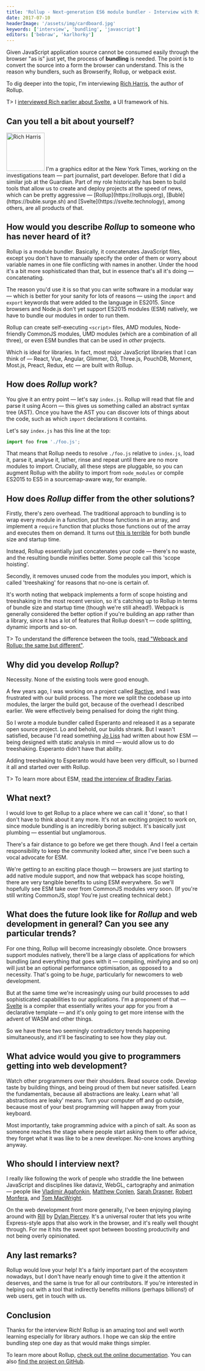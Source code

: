 ```yaml
---
title: 'Rollup - Next-generation ES6 module bundler - Interview with Rich Harris'
date: 2017-07-10
headerImage: '/assets/img/cardboard.jpg'
keywords: ['interview', 'bundling', 'javascript']
editors: ['bebraw', 'karlhorky']
---
```


Given JavaScript application source cannot be consumed easily through the browser "as is" just yet, the process of **bundling** is needed. The point is to convert the source into a form the browser can understand. This is the reason why bundlers, such as Browserify, Rollup, or webpack exist.

To dig deeper into the topic, I'm interviewing [Rich Harris](https://twitter.com/Rich_Harris), the author of Rollup.

T> I [interviewed Rich earlier about Svelte](/blog/svelte-interview/), a UI framework of his.

## Can you tell a bit about yourself?

<p>
<span class="author">
  <img src="https://www.gravatar.com/avatar/329f9d32fe20b186838ee237d3eb2d43?s=200" alt="Rich Harris" class="author" width="100" height="100" />
</span>
I'm a graphics editor at the New York Times, working on the investigations team — part journalist, part developer. Before that I did a similar job at the Guardian. Part of my role historically has been to build tools that allow us to create and deploy projects at the speed of news, which can be pretty aggressive — [Rollup](https://rollupjs.org), [Bublé](https://buble.surge.sh) and [Svelte](https://svelte.technology), among others, are all products of that.
</p>

## How would you describe *Rollup* to someone who has never heard of it?

Rollup is a module bundler. Basically, it concatenates JavaScript files, except you don't have to manually specify the order of them or worry about variable names in one file conflicting with names in another. Under the hood it's a bit more sophisticated than that, but in essence that's all it's doing — concatenating.

The reason you'd use it is so that you can write software in a modular way — which is better for your sanity for lots of reasons — using the `import` and `export` keywords that were added to the language in ES2015. Since browsers and Node.js don't yet support ES2015 modules (ESM) natively, we have to bundle our modules in order to run them.

Rollup can create self-executing `<script>` files, AMD modules, Node-friendly CommonJS modules, UMD modules (which are a combination of all three), or even ESM bundles that can be used in *other* projects.

Which is ideal for libraries. In fact, most major JavaScript libraries that I can think of — React, Vue, Angular, Glimmer, D3, Three.js, PouchDB, Moment, Most.js, Preact, Redux, etc — are built with Rollup.

## How does *Rollup* work?

You give it an entry point — let's say `index.js`. Rollup will read that file and parse it using Acorn — this gives us something called an abstract syntax tree (AST). Once you have the AST you can discover lots of things about the code, such as which `import` declarations it contains.

Let's say `index.js` has this line at the top:

```js
import foo from './foo.js';
```

That means that Rollup needs to resolve `./foo.js` relative to `index.js`, load it, parse it, analyse it, lather, rinse and repeat until there are no more modules to import. Crucially, all these steps are pluggable, so you can augment Rollup with the ability to import from `node_modules` or compile ES2015 to ES5 in a sourcemap-aware way, for example.

## How does *Rollup* differ from the other solutions?

Firstly, there's zero overhead. The traditional approach to bundling is to wrap every module in a function, put those functions in an array, and implement a `require` function that plucks those functions out of the array and executes them on demand. It turns out [this is terrible](https://nolanlawson.com/2016/08/15/the-cost-of-small-modules/) for both bundle size and startup time.

Instead, Rollup essentially just concatenates your code — there's no waste, and the resulting bundle minifies better. Some people call this 'scope hoisting'.

Secondly, it removes unused code from the modules you import, which is called 'treeshaking' for reasons that no-one is certain of.

It's worth noting that webpack implements a form of scope hoisting and treeshaking in the most recent version, so it's catching up to Rollup in terms of bundle size and startup time (though we're still ahead!). Webpack is generally considered the better option if you're building an app rather than a library, since it has a lot of features that Rollup doesn't — code splitting, dynamic imports and so-on.

T> To understand the difference between the tools, [read "Webpack and Rollup: the same but different"](https://medium.com/webpack/webpack-and-rollup-the-same-but-different-a41ad427058c).

## Why did you develop *Rollup*?

Necessity. None of the existing tools were good enough.

A few years ago, I was working on a project called [Ractive](https://ractive.js.org), and I was frustrated with our build process. The more we split the codebase up into modules, the larger the build got, because of the overhead I described earlier. We were effectively being penalised for doing the right thing.

So I wrote a module bundler called Esperanto and released it as a separate open source project. Lo and behold, our builds shrank. But I wasn't satisfied, because I'd read something [Jo Liss](https://twitter.com/jo_liss) had written about how ESM — being designed with static analysis in mind — would allow us to do treeshaking. Esperanto didn't have that ability.

Adding treeshaking to Esperanto would have been very difficult, so I burned it all and started over with Rollup.

T> To learn more about ESM, [read the interview of Bradley Farias](/blog/es-modules-interview/).

## What next?

I would love to get Rollup to a place where we can call it 'done', so that I don't have to think about it any more. It's not an exciting project to work on, since module bundling is an incredibly boring subject. It's basically just plumbing — essential but unglamorous.

There's a fair distance to go before we get there though. And I feel a certain responsibility to keep the community looked after, since I've been such a vocal advocate for ESM.

We're getting to an exciting place though — browsers are just starting to add native module support, and now that webpack has scope hoisting, there are very tangible benefits to using ESM everywhere. So we'll hopefully see ESM take over from CommonJS modules very soon. (If you're still writing CommonJS, stop! You're just creating technical debt.)

## What does the future look like for *Rollup* and web development in general? Can you see any particular trends?

For one thing, Rollup will become increasingly obsolete. Once browsers support modules natively, there'll be a large class of applications for which bundling (and everything that goes with it — compiling, minifying and so on) will just be an optional performance optimisation, as opposed to a necessity. That's going to be *huge*, particularly for newcomers to web development.

But at the same time we're increasingly using our build processes to add sophisticated capabilities to our applications. I'm a proponent of that — [Svelte](https://svelte.technology) is a compiler that essentially writes your app for you from a declarative template — and it's only going to get more intense with the advent of WASM and other things.

So we have these two seemingly contradictory trends happening simultaneously, and it'll be fascinating to see how they play out.

## What advice would you give to programmers getting into web development?

Watch other programmers over their shoulders. Read source code. Develop taste by building things, and being proud of them but never satisifed. Learn the fundamentals, because all abstractions are leaky. Learn what 'all abstractions are leaky' means. Turn your computer off and go outside, because most of your best programming will happen away from your keyboard.

Most importantly, take programming advice with a pinch of salt. As soon as someone reaches the stage where people start asking them to offer advice, they forget what it was like to be a new developer. No-one knows anything anyway.

## Who should I interview next?

I really like following the work of people who straddle the line between JavaScript and disciplines like dataviz, WebGL, cartography and animation — people like [Vladimir Agafonkin](https://twitter.com/mourner), [Matthew Conlen](https://twitter.com/mathisonian), [Sarah Drasner](https://twitter.com/sarah_edo), [Robert Monfera](https://twitter.com/monfera), and [Tom MacWright](https://twitter.com/tmcw).

On the web development front more generally, I've been enjoying playing around with [Rill](https://rill.site) by [Dylan Piercey](https://twitter.com/dylan_piercey). It's a universal router that lets you write Express-style apps that also work in the browser, and it's really well thought through. For me it hits the sweet spot between boosting productivity and not being overly opinionated.

## Any last remarks?

Rollup would love your help! It's a fairly important part of the ecosystem nowadays, but I don't have nearly enough time to give it the attention it deserves, and the same is true for all our contributors. If you're interested in helping out with a tool that indirectly benefits millions (perhaps billions!) of web users, get in touch with us.

## Conclusion

Thanks for the interview Rich! Rollup is an amazing tool and well worth learning especially for library authors. I hope we can skip the entire bundling step one day as that would make things simpler.

To learn more about Rollup, [check out the online documentation](https://rollupjs.org/). You can also [find  the project on GitHub](https://github.com/rollup/rollup).

